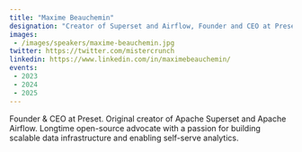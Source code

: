 ```yaml
---
title: "Maxime Beauchemin"
designation: "Creator of Superset and Airflow, Founder and CEO at Preset"
images:
 - /images/speakers/maxime-beauchemin.jpg
twitter: https://twitter.com/mistercrunch
linkedin: https://www.linkedin.com/in/maximebeauchemin/
events:
 - 2023
 - 2024
 - 2025
---
```


Founder & CEO at Preset. Original creator of Apache Superset and Apache Airflow. Longtime open-source advocate with a passion for building scalable data infrastructure and enabling self-serve analytics.